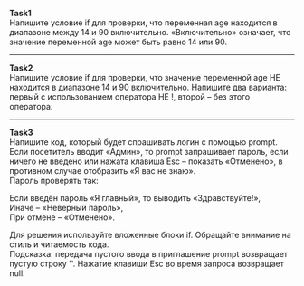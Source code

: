 <b>Task1</b><br>
Напишите условие if для проверки, что переменная age находится в диапазоне между 14 и 90 включительно. «Включительно» означает, что значение переменной age может быть равно 14 или 90.

<hr>

<b>Task2</b><br>
Напишите условие if для проверки, что значение переменной age НЕ находится в диапазоне 14 и 90 включительно. Напишите два варианта: первый с использованием оператора НЕ !, второй – без этого оператора.
 
 <hr>
 
<b>Task3</b><br>
Напишите код, который будет спрашивать логин с помощью prompt. Если посетитель вводит «Админ», то prompt запрашивает пароль, если ничего не введено или нажата клавиша Esc – показать «Отменено», в противном случае отобразить «Я вас не знаю».
<br>
Пароль проверять так:

Если введён пароль «Я главный», то выводить «Здравствуйте!»,<br>
Иначе – «Неверный пароль»,<br>
При отмене – «Отменено».<br>

Для решения используйте вложенные блоки if. Обращайте внимание на стиль и читаемость кода.<br>
Подсказка: передача пустого ввода в приглашение prompt возвращает пустую строку ''. Нажатие клавиши Esc во время запроса возвращает null.
